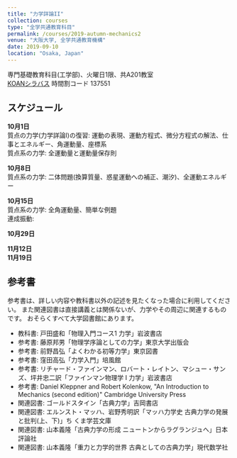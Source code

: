 ```yaml
---
title: "力学詳論II"
collection: courses
type: "全学共通教育科目"
permalink: /courses/2019-autumn-mechanics2
venue: "大阪大学, 全学共通教育機構"
date: 2019-09-10
location: "Osaka, Japan"
---
```


専門基礎教育科目(工学部)、火曜日1限、共A201教室  
[KOANシラバス](https://koan.osaka-u.ac.jp/campusweb/campussquare.do?_flowExecutionKey=_cB74E85E5-17A0-E468-71B7-5D08CC4324F7_kCE8EBD29-3D09-17CE-044D-7B106F3804D5)
時間割コード 137551

スケジュール
-----

**10月1日**  
質点の力学(力学詳論I)の復習: 運動の表現、運動方程式、微分方程式の解法、仕事とエネルギー、角運動量、座標系  
質点系の力学: 全運動量と運動量保存則

**10月8日**  
質点系の力学: 二体問題(換算質量、惑星運動への補正、潮汐)、全運動エネルギー

**10月15日**  
質点系の力学: 全角運動量、簡単な例題  
連成振動: 


**10月29日**  

**11月12日**  
**11月19日**  

<!--

角運動量: 角運動量と力のモーメント、ベクトルの外積

**10月23日**  
ベクトルの外積(続き):スカラー三重積、ベクトル三重積  


**10月30日**  
質点系の力学: 二体問題と惑星運動への補正、潮汐、全運動エネルギーとその分解、全角運動量とその分解

**11月6日**  
剛体入門: 剛体とは、剛体運動の記述、慣性モーメント、例:実体振り子

**11月13日**  
剛体入門: 慣性モーメントの計算、剛体運動の例(斜面を転がる剛体、ビリヤード球)

**11月20日**  
剛体入門: 剛体運動の例(ビリヤード球の解析の続き、撃力と抗力)、コマの歳差運動  

**11月27日**  
相対運動: 回転をともなわない相対運動、座標変換

**12月4日**  
中間試験: 詳細は上記に  
相対運動: 三次元の回転、Euler角、回転座標系

**12月11日**  
相対運動: 回転座標系の慣性力、角速度ベクトルと三次元の回転系、回転系の運動方程式

**12月18日**  
相対運動: 地球表面近くでの運動、ナイルの放物線、フーコーの振り子

**12月25日**  
(月曜日の振替で講義無し)

**1月8日**  
その他: 連成振動

**1月15日**  
その他: 変分

**1月22日**  
その他: 変分、未定乗数法

**1月29日**  
期末試験

中間試験
--------
12月4日、講義時間中に30分程度の中間試験を行う。
出題内容は、(1)慣性モーメントの簡単な計算(例題レベル)、(2)物理振子、である。
教科書、講義ノートを十分に復習して臨むこと。

-->

参考書
-----
参考書は、詳しい内容や教科書以外の記述を見たくなった場合に利用してください。
また関連図書は直接講義とは関係ないが、力学やその周辺に関連するものです。
おそらくすべて大学図書館にあります。
* 教科書: 戸田盛和「物理入門コース1 力学」岩波書店
* 参考書: 藤原邦男「物理学序論としての力学」東京大学出版会
* 参考書: 前野昌弘「よくわかる初等力学」東京図書
* 参考書: 窪田高弘「力学入門」培風館
* 参考書: リチャード・ファインマン、ロバート・レイトン、マシュー・サンズ、坪井忠二訳「ファインマン物理学 I 力学」岩波書店
* 参考書: Daniel Kleppner and Robert Kolenkow, "An Introduction to Mechanics (second edition)" Cambridge University Press
* 関連図書: ゴールドスタイン「古典力学」吉岡書店
* 関連図書: エルンスト・マッハ、岩野秀明訳「マッハ力学史 古典力学の発展と批判(上、下)」ち
くま学芸文庫
* 関連図書: 山本義隆「古典力学の形成 ニュートンからラグランジュへ」日本評論社
* 関連図書: 山本義隆「重力と力学的世界 古典としての古典力学」現代数学社

